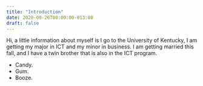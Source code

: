 ```yaml
---
title: "Introduction"
date: 2020-08-26T00:00:00-013:00
draft: false
---
```

Hi, a little information about myself is I go to the University of Kentucky, I am getting my major in ICT and my minor in business.
I am getting married this fall, and I have a twin brother that is also in the ICT program.
<ul>
<li>Candy.</li>
<li>Gum.</li>
<li>Booze.</li>
</ul>
